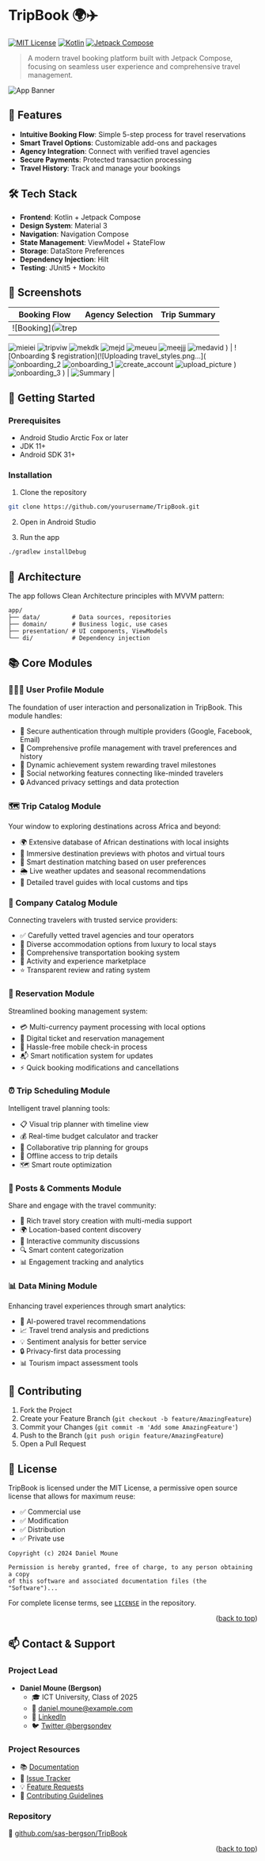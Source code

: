 

# TripBook 🌍✈️

[![MIT License](https://img.shields.io/badge/License-MIT-green.svg)](https://choosealicense.com/licenses/mit/)
[![Kotlin](https://img.shields.io/badge/Kotlin-1.8.0-purple.svg)](https://kotlinlang.org/)
[![Jetpack Compose](https://img.shields.io/badge/Jetpack_Compose-Latest-blue.svg)](https://developer.android.com/jetpack/compose)

> A modern travel booking platform built with Jetpack Compose, focusing on seamless user experience and comprehensive travel management.

![App Banner](app/src/main/java/com/android/tripbook/screenshots/onboarding_1.png)

## 📱 Features

- **Intuitive Booking Flow**: Simple 5-step process for travel reservations
- **Smart Travel Options**: Customizable add-ons and packages
- **Agency Integration**: Connect with verified travel agencies
- **Secure Payments**: Protected transaction processing
- **Travel History**: Track and manage your bookings

## 🛠️ Tech Stack

- **Frontend**: Kotlin + Jetpack Compose
- **Design System**: Material 3
- **Navigation**: Navigation Compose
- **State Management**: ViewModel + StateFlow
- **Storage**: DataStore Preferences
- **Dependency Injection**: Hilt
- **Testing**: JUnit5 + Mockito

## 📸 Screenshots

| Booking Flow | Agency Selection | Trip Summary |
|:-----------:|:---------------:|:------------:|
| ![Booking](![trep](https://github.com/user-attachments/assets/164bd002-4bc9-45ef-a920-f749b09c6d37)
![mieiei](https://github.com/user-attachments/assets/0e660d4a-e8eb-4cd8-8b28-ecfd465123f4)
![tripviw](https://github.com/user-attachments/assets/2cdd8dd9-e9c3-4712-9a7c-81d3ae29e084)
![mekdk](https://github.com/user-attachments/assets/23835478-1928-410c-8ecf-bfe0b05574ec)
![mejd](https://github.com/user-attachments/assets/182a0569-5bac-4f6e-aad5-0ca1be7d4fb1)
![meueu](https://github.com/user-attachments/assets/839dcca4-b134-4fdd-a8cc-f2478628c9a9)
![meejjj](https://github.com/user-attachments/assets/0212bed3-6000-4c58-8708-e6fa14acf6d5)
![medavid](https://github.com/user-attachments/assets/88918578-cacc-414c-8d08-433888bb891e)
) | ![Onboarding $ registration](![Uploading travel_styles.png…](![onboarding_2](https://github.com/user-attachments/assets/8b51a170-e9fe-42c0-a32e-c5a243164b62)
![onboarding_1](https://github.com/user-attachments/assets/d1bef56b-2fca-4b76-a1a4-d1a070802a48)
![create_account](https://github.com/user-attachments/assets/9b58c3fd-749a-48ac-80d3-ae91cd359f0e)
![upload_picture](https://github.com/user-attachments/assets/0e53d5f9-c0ec-44ca-8807-27a72fd77b4e)
)
![onboarding_3](https://github.com/user-attachments/assets/2c5b69d4-c16c-4c7d-9f52-504f830058c4)
) | ![Summary](app/src/main/java/com/android/tripbook/screenshots/upload_picture.png) |

## 🚀 Getting Started

### Prerequisites

- Android Studio Arctic Fox or later
- JDK 11+
- Android SDK 31+

### Installation

1. Clone the repository
```bash
git clone https://github.com/yourusername/TripBook.git
```

2. Open in Android Studio

3. Run the app
```bash
./gradlew installDebug
```

## 📖 Architecture

The app follows Clean Architecture principles with MVVM pattern:

```
app/
├── data/         # Data sources, repositories
├── domain/       # Business logic, use cases
├── presentation/ # UI components, ViewModels
└── di/           # Dependency injection
```

## 📚 Core Modules

### 🧑‍🤝‍🧑 User Profile Module
The foundation of user interaction and personalization in TripBook. This module handles:
- 🔐 Secure authentication through multiple providers (Google, Facebook, Email)
- 👤 Comprehensive profile management with travel preferences and history
- 🌟 Dynamic achievement system rewarding travel milestones
- 🤝 Social networking features connecting like-minded travelers
- 🔒 Advanced privacy settings and data protection

### 🗺️ Trip Catalog Module
Your window to exploring destinations across Africa and beyond:
- 🌍 Extensive database of African destinations with local insights
- 📸 Immersive destination previews with photos and virtual tours
- 🎯 Smart destination matching based on user preferences
- 🌦️ Live weather updates and seasonal recommendations
- 📝 Detailed travel guides with local customs and tips

### 🏢 Company Catalog Module
Connecting travelers with trusted service providers:
- ✅ Carefully vetted travel agencies and tour operators
- 🏨 Diverse accommodation options from luxury to local stays
- 🚗 Comprehensive transportation booking system
- 🎯 Activity and experience marketplace
- ⭐ Transparent review and rating system

### 📅 Reservation Module
Streamlined booking management system:
- 💳 Multi-currency payment processing with local options
- 🎫 Digital ticket and reservation management
- 📱 Hassle-free mobile check-in process
- 📬 Smart notification system for updates
- ⚡ Quick booking modifications and cancellations

### ⏰ Trip Scheduling Module
Intelligent travel planning tools:
- 📋 Visual trip planner with timeline view
- 💰 Real-time budget calculator and tracker
- 🤝 Collaborative trip planning for groups
- 📲 Offline access to trip details
- 🗺️ Smart route optimization

### 📝 Posts & Comments Module
Share and engage with the travel community:
- 📸 Rich travel story creation with multi-media support
- 🌍 Location-based content discovery
- 💬 Interactive community discussions
- 🔍 Smart content categorization
- 📊 Engagement tracking and analytics

### 📊 Data Mining Module
Enhancing travel experiences through smart analytics:
- 🎯 AI-powered travel recommendations
- 📈 Travel trend analysis and predictions
- 💡 Sentiment analysis for better service
- 🔒 Privacy-first data processing
- 📊 Tourism impact assessment tools

## 🤝 Contributing

1. Fork the Project
2. Create your Feature Branch (`git checkout -b feature/AmazingFeature`)
3. Commit your Changes (`git commit -m 'Add some AmazingFeature'`)
4. Push to the Branch (`git push origin feature/AmazingFeature`)
5. Open a Pull Request

## 📜 License

TripBook is licensed under the MIT License, a permissive open source license that allows for maximum reuse:

- ✅ Commercial use
- ✅ Modification
- ✅ Distribution
- ✅ Private use

```
Copyright (c) 2024 Daniel Moune

Permission is hereby granted, free of charge, to any person obtaining a copy
of this software and associated documentation files (the "Software")...
```

For complete license terms, see [`LICENSE`](LICENSE) in the repository.

<p align="right">(<a href="#readme-top">back to top</a>)</p>

## 📫 Contact & Support

### Project Lead
- **Daniel Moune (Bergson)**
  - 🎓 ICT University, Class of 2025
  - 📧 [daniel.moune@example.com](mailto:daniel.moune@example.com)
  - 💼 [LinkedIn](https://linkedin.com/in/daniel-moune)
  - 🐦 [Twitter @bergsondev](https://twitter.com/bergsondev)

### Project Resources
- 📚 [Documentation](https://github.com/sas-bergson/TripBook/wiki)
- 🐛 [Issue Tracker](https://github.com/sas-bergson/TripBook/issues)
- 💡 [Feature Requests](https://github.com/sas-bergson/TripBook/issues/new?labels=enhancement)
- 🤝 [Contributing Guidelines](CONTRIBUTING.md)

### Repository
📁 [github.com/sas-bergson/TripBook](https://github.com/sas-bergson/TripBook)

<p align="right">(<a href="#readme-top">back to top</a>)</p>
